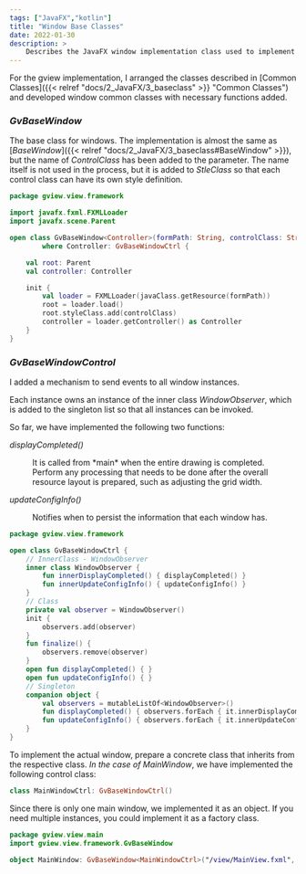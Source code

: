 ```yaml
---
tags: ["JavaFX","kotlin"]
title: "Window Base Classes"
date: 2022-01-30
description: >
    Describes the JavaFX window implementation class used to implement Gview.
---
```


For the gview implementation, I arranged the classes described in [Common Classes]({{< relref "docs/2_JavaFX/3_baseclass" >}} "Common Classes") and developed window common classes with necessary functions added.

### *GvBaseWindow*

The base class for windows.
The implementation is almost the same as [*BaseWindow*]({{< relref "docs/2_JavaFX/3_baseclass#BaseWindow" >}}), but the name of *ControlClass* has been added to the parameter.
The name itself is not used in the process, but it is added to *StleClass* so that each control class can have its own style definition.

```kotlin
package gview.view.framework

import javafx.fxml.FXMLLoader
import javafx.scene.Parent

open class GvBaseWindow<Controller>(formPath: String, controlClass: String)
        where Controller: GvBaseWindowCtrl {

    val root: Parent
    val controller: Controller

    init {
        val loader = FXMLLoader(javaClass.getResource(formPath))
        root = loader.load()
        root.styleClass.add(controlClass)
        controller = loader.getController() as Controller
    }
}
```

### *GvBaseWindowControl*

I added a mechanism to send events to all window instances.

Each instance owns an instance of the inner class *WindowObserver*, which is added to the singleton list so that all instances can be invoked.

So far, we have implemented the following two functions:

*<dt>displayCompleted()</dt>*
<dd>
It is called from *main* when the entire drawing is completed.<br>
Perform any processing that needs to be done after the overall resource layout is prepared, such as adjusting the grid width.
</dd>

*<dt>updateConfigInfo()</dt>*
<dd>
Notifies when to persist the information that each window has.
</dd>

```kotlin
package gview.view.framework

open class GvBaseWindowCtrl {
    // InnerClass - WindowObserver
    inner class WindowObserver {
        fun innerDisplayCompleted() { displayCompleted() }
        fun innerUpdateConfigInfo() { updateConfigInfo() }
    }
    // Class
    private val observer = WindowObserver()
    init {
        observers.add(observer)
    }
    fun finalize() {
        observers.remove(observer)
    }
    open fun displayCompleted() { }
    open fun updateConfigInfo() { }
    // Singleton
    companion object {
        val observers = mutableListOf<WindowObserver>()
        fun displayCompleted() { observers.forEach { it.innerDisplayCompleted() } }
        fun updateConfigInfo() { observers.forEach { it.innerUpdateConfigInfo() } }
    }
}
```

To implement the actual window, prepare a concrete class that inherits from the respective class.
*In the case of MainWindow*, we have implemented the following control class:

```kotlin
class MainWindowCtrl: GvBaseWindowCtrl()
```

Since there is only one main window, we implemented it as an object.
If you need multiple instances, you could implement it as a factory class.

```kotlin
package gview.view.main
import gview.view.framework.GvBaseWindow

object MainWindow: GvBaseWindow<MainWindowCtrl>("/view/MainView.fxml", "MainWindow")
```
